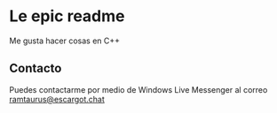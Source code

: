 # Le epic readme
Me gusta hacer cosas en C++

## Contacto
Puedes contactarme por medio de Windows Live Messenger al correo ramtaurus@escargot.chat 
